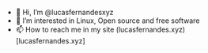 - 👋 Hi, I’m @lucasfernandesxyz
- 👀 I’m interested in Linux, Open source and free software
- 📫 How to reach me in my site (lucasfernandes.xyz)[lucasfernandes.xyz]

<!---
lucasfernandesxyz/lucasfernandesxyz is a ✨ special ✨ repository because its `README.md` (this file) appears on your GitHub profile.
You can click the Preview link to take a look at your changes.
--->
